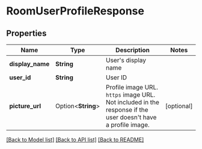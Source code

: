# RoomUserProfileResponse

## Properties

Name | Type | Description | Notes
------------ | ------------- | ------------- | -------------
**display_name** | **String** | User's display name | 
**user_id** | **String** | User ID | 
**picture_url** | Option<**String**> | Profile image URL. `https` image URL. Not included in the response if the user doesn't have a profile image. | [optional]

[[Back to Model list]](../README.md#documentation-for-models) [[Back to API list]](../README.md#documentation-for-api-endpoints) [[Back to README]](../README.md)


